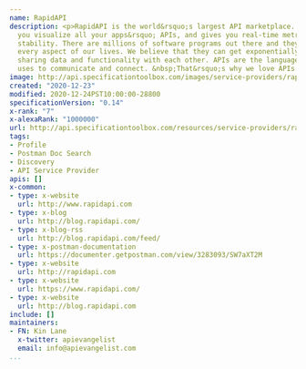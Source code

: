 ```yaml
---
name: RapidAPI
description: <p>RapidAPI is the world&rsquo;s largest API marketplace. RapidAPI lets
  you visualize all your apps&rsquo; APIs, and gives you real-time metrics on their
  stability. There are millions of software programs out there and they&rsquo;re reshaping
  every aspect of our lives. We believe that they can get exponentially better by
  sharing data and functionality with each other. APIs are the language that software
  uses to communicate and connect. &nbsp;That&rsquo;s why we love APIs.</p>
image: http://api.specificationtoolbox.com/images/service-providers/rapidapi.jpg
created: "2020-12-23"
modified: 2020-12-24PST10:00:00-28800
specificationVersion: "0.14"
x-rank: "7"
x-alexaRank: "1000000"
url: http://api.specificationtoolbox.com/resources/service-providers/rapidapi/
tags:
- Profile
- Postman Doc Search
- Discovery
- API Service Provider
apis: []
x-common:
- type: x-website
  url: http://www.rapidapi.com
- type: x-blog
  url: http://blog.rapidapi.com/
- type: x-blog-rss
  url: http://blog.rapidapi.com/feed/
- type: x-postman-documentation
  url: https://documenter.getpostman.com/view/3283093/SW7aXT2M
- type: x-website
  url: http://rapidapi.com
- type: x-website
  url: https://www.rapidapi.com/
- type: x-website
  url: http://blog.rapidapi.com
include: []
maintainers:
- FN: Kin Lane
  x-twitter: apievangelist
  email: info@apievangelist.com
...
```


